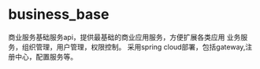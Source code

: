 # business_base
商业服务基础服务api，提供最基础的商业应用服务，方便扩展各类应用
业务服务，组织管理，用户管理，权限控制。
采用spring cloud部署，包括gateway,注册中心，配置服务等。

